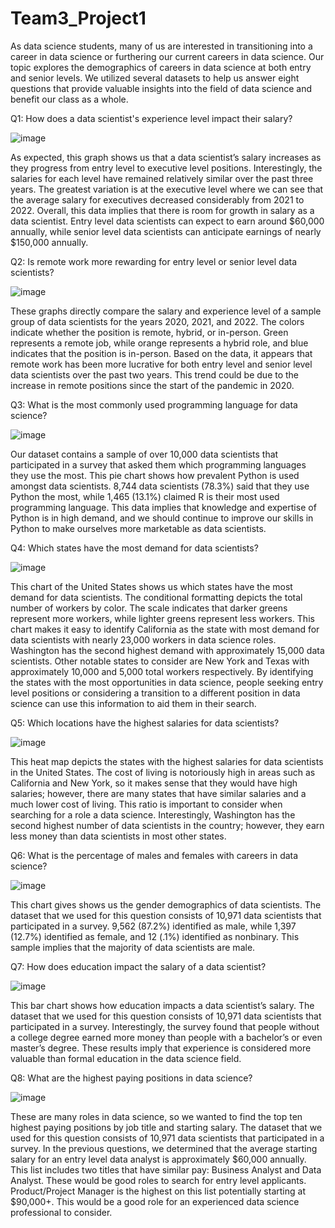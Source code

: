 # Team3_Project1

As data science students, many of us are interested in transitioning into a career in data science or furthering our current careers in data science. Our topic explores the demographics of careers in data science at both entry and senior levels. We utilized several datasets to help us answer eight questions that provide valuable insights into the field of data science and benefit our class as a whole.

Q1: How does a data scientist's experience level impact their salary?

![image](https://user-images.githubusercontent.com/108551627/188354377-e67e20b9-dbf9-4f33-90aa-69773e4e32b6.png)

As expected, this graph shows us that a data scientist’s salary increases as they progress from entry level to executive level positions. Interestingly, the salaries for each level have remained relatively similar over the past three years. The greatest variation is at the executive level where we can see that the average salary for executives decreased considerably from 2021 to 2022. Overall, this data implies that there is room for growth in salary as a data scientist. Entry level data scientists can expect to earn around $60,000 annually, while senior level data scientists can anticipate earnings of nearly $150,000 annually.      

Q2: Is remote work more rewarding for entry level or senior level data scientists? 

![image](https://user-images.githubusercontent.com/108551627/188354414-1dcd4f63-b9b1-48af-a333-fd634d440d09.png)

These graphs directly compare the salary and experience level of a sample group of data scientists for the years 2020, 2021, and 2022. The colors indicate whether the position is remote, hybrid, or in-person. Green represents a remote job, while orange represents a hybrid role, and blue indicates that the position is in-person. Based on the data, it appears that remote work has been more lucrative for both entry level and senior level data scientists over the past two years. This trend could be due to the increase in remote positions since the start of the pandemic in 2020.  

Q3: What is the most commonly used programming language for data science?

![image](https://user-images.githubusercontent.com/108551627/188354438-57eb9495-c952-4d17-a5f3-313302a5e9da.png)

Our dataset contains a sample of over 10,000 data scientists that participated in a survey that asked them which programming languages they use the most. This pie chart shows how prevalent Python is used amongst data scientists. 8,744 data scientists (78.3%) said that they use Python the most, while 1,465 (13.1%) claimed R is their most used programming language. This data implies that knowledge and expertise of Python is in high demand, and we should continue to improve our skills in Python to make ourselves more marketable as data scientists.

Q4: Which states have the most demand for data scientists?

![image](https://user-images.githubusercontent.com/108551627/188354456-38de27fe-353a-48f4-92a1-fef97e9d6ef3.png)

This chart of the United States shows us which states have the most demand for data scientists. The conditional formatting depicts the total number of workers by color. The scale indicates that darker greens represent more workers, while lighter greens represent less workers. This chart makes it easy to identify California as the state with most demand for data scientists with nearly 23,000 workers in data science roles. Washington has the second highest demand with approximately 15,000 data scientists. Other notable states to consider are New York and Texas with approximately 10,000 and 5,000 total workers respectively. By identifying the states with the most opportunities in data science, people seeking entry level positions or considering a transition to a different position in data science can use this information to aid them in their search. 

Q5: Which locations have the highest salaries for data scientists?

![image](https://user-images.githubusercontent.com/108551627/188354479-857c9091-744c-4dfd-b303-9ca049544157.png)

 
This heat map depicts the states with the highest salaries for data scientists in the United States. The cost of living is notoriously high in areas such as California and New York, so it makes sense that they would have high salaries; however, there are many states that have similar salaries and a much lower cost of living. This ratio is important to consider when searching for a role a data science. Interestingly, Washington has the second highest number of data scientists in the country; however, they earn less money than data scientists in most other states. 

Q6: What is the percentage of males and females with careers in data science?

![image](https://user-images.githubusercontent.com/108551627/188354506-8a092fde-3ecc-4e3a-895d-2cc9eaa9037b.png)

This chart gives shows us the gender demographics of data scientists. The dataset that we used for this question consists of 10,971 data scientists that participated in a survey. 9,562 (87.2%) identified as male, while 1,397 (12.7%) identified as female, and 12 (.1%) identified as nonbinary. This sample implies that the majority of data scientists are male.  

Q7: How does education impact the salary of a data scientist?

![image](https://user-images.githubusercontent.com/108551627/188354521-29f8a499-7834-4ddd-bd7e-a73205079eff.png)

 
This bar chart shows how education impacts a data scientist’s salary. The dataset that we used for this question consists of 10,971 data scientists that participated in a survey. Interestingly, the survey found that people without a college degree earned more money than people with a bachelor’s or even master’s degree. These results imply that experience is considered more valuable than formal education in the data science field.   

Q8: What are the highest paying positions in data science?

![image](https://user-images.githubusercontent.com/108551627/188354541-81f54652-6e45-4fa4-b76c-a08dfb656000.png)

These are many roles in data science, so we wanted to find the top ten highest paying positions by job title and starting salary. The dataset that we used for this question consists of 10,971 data scientists that participated in a survey. In the previous questions, we determined that the average starting salary for an entry level data analyst is approximately $60,000 annually. This list includes two titles that have similar pay: Business Analyst and Data Analyst. These would be good roles to search for entry level applicants. Product/Project Manager is the highest on this list potentially starting at $90,000+. This would be a good role for an experienced data science professional to consider.   

